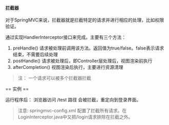 

#### 拦截器
对于SpringMVC来说，拦截器就是拦截特定的请求并进行相应的处理，比如权限验证。

通过实现HandlerInterceptor接口来完成。主要有三个方法：
1. preHandle() 请求被处理前调用该方法。返回值为true/false。false表示请求结束，不需要后续处理
2. postHandle() 请求被处理后，即Controller层处理后，视图渲染前执行
3. afterCompletion() 视图渲染后执行，主要进行资源清理

> 注： 一个请求可以被多个拦截器拦截

== 实例 ==

运行程序后： 浏览器访问 /test 路径 会被拦截，重定向到登录界面。

> 注意: springmvc-config.xml 配置了拦截所有请求。在LoginInterceptor.java中又把/login请求排除在拦截之外。